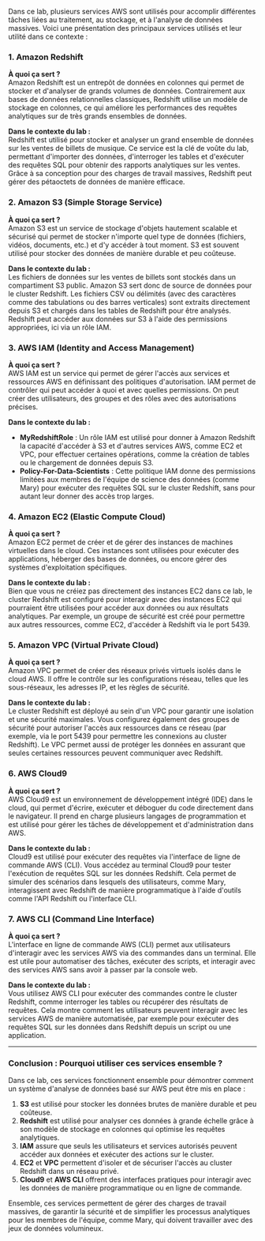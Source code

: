 Dans ce lab, plusieurs services AWS sont utilisés pour accomplir différentes tâches liées au traitement, au stockage, et à l'analyse de données massives. Voici une présentation des principaux services utilisés et leur utilité dans ce contexte :

### 1. **Amazon Redshift**
**À quoi ça sert ?**  
Amazon Redshift est un entrepôt de données en colonnes qui permet de stocker et d'analyser de grands volumes de données. Contrairement aux bases de données relationnelles classiques, Redshift utilise un modèle de stockage en colonnes, ce qui améliore les performances des requêtes analytiques sur de très grands ensembles de données.

**Dans le contexte du lab :**  
Redshift est utilisé pour stocker et analyser un grand ensemble de données sur les ventes de billets de musique. Ce service est la clé de voûte du lab, permettant d'importer des données, d'interroger les tables et d'exécuter des requêtes SQL pour obtenir des rapports analytiques sur les ventes. Grâce à sa conception pour des charges de travail massives, Redshift peut gérer des pétaoctets de données de manière efficace.

### 2. **Amazon S3 (Simple Storage Service)**
**À quoi ça sert ?**  
Amazon S3 est un service de stockage d'objets hautement scalable et sécurisé qui permet de stocker n'importe quel type de données (fichiers, vidéos, documents, etc.) et d'y accéder à tout moment. S3 est souvent utilisé pour stocker des données de manière durable et peu coûteuse.

**Dans le contexte du lab :**  
Les fichiers de données sur les ventes de billets sont stockés dans un compartiment S3 public. Amazon S3 sert donc de source de données pour le cluster Redshift. Les fichiers CSV ou délimités (avec des caractères comme des tabulations ou des barres verticales) sont extraits directement depuis S3 et chargés dans les tables de Redshift pour être analysés. Redshift peut accéder aux données sur S3 à l'aide des permissions appropriées, ici via un rôle IAM.

### 3. **AWS IAM (Identity and Access Management)**
**À quoi ça sert ?**  
AWS IAM est un service qui permet de gérer l'accès aux services et ressources AWS en définissant des politiques d'autorisation. IAM permet de contrôler qui peut accéder à quoi et avec quelles permissions. On peut créer des utilisateurs, des groupes et des rôles avec des autorisations précises.

**Dans le contexte du lab :**  
- **MyRedshiftRole** : Un rôle IAM est utilisé pour donner à Amazon Redshift la capacité d'accéder à S3 et d'autres services AWS, comme EC2 et VPC, pour effectuer certaines opérations, comme la création de tables ou le chargement de données depuis S3.  
- **Policy-For-Data-Scientists** : Cette politique IAM donne des permissions limitées aux membres de l'équipe de science des données (comme Mary) pour exécuter des requêtes SQL sur le cluster Redshift, sans pour autant leur donner des accès trop larges.

### 4. **Amazon EC2 (Elastic Compute Cloud)**
**À quoi ça sert ?**  
Amazon EC2 permet de créer et de gérer des instances de machines virtuelles dans le cloud. Ces instances sont utilisées pour exécuter des applications, héberger des bases de données, ou encore gérer des systèmes d'exploitation spécifiques.

**Dans le contexte du lab :**  
Bien que vous ne créiez pas directement des instances EC2 dans ce lab, le cluster Redshift est configuré pour interagir avec des instances EC2 qui pourraient être utilisées pour accéder aux données ou aux résultats analytiques. Par exemple, un groupe de sécurité est créé pour permettre aux autres ressources, comme EC2, d'accéder à Redshift via le port 5439.

### 5. **Amazon VPC (Virtual Private Cloud)**
**À quoi ça sert ?**  
Amazon VPC permet de créer des réseaux privés virtuels isolés dans le cloud AWS. Il offre le contrôle sur les configurations réseau, telles que les sous-réseaux, les adresses IP, et les règles de sécurité.

**Dans le contexte du lab :**  
Le cluster Redshift est déployé au sein d'un VPC pour garantir une isolation et une sécurité maximales. Vous configurez également des groupes de sécurité pour autoriser l'accès aux ressources dans ce réseau (par exemple, via le port 5439 pour permettre les connexions au cluster Redshift). Le VPC permet aussi de protéger les données en assurant que seules certaines ressources peuvent communiquer avec Redshift.

### 6. **AWS Cloud9**
**À quoi ça sert ?**  
AWS Cloud9 est un environnement de développement intégré (IDE) dans le cloud, qui permet d'écrire, exécuter et déboguer du code directement dans le navigateur. Il prend en charge plusieurs langages de programmation et est utilisé pour gérer les tâches de développement et d'administration dans AWS.

**Dans le contexte du lab :**  
Cloud9 est utilisé pour exécuter des requêtes via l'interface de ligne de commande AWS (CLI). Vous accédez au terminal Cloud9 pour tester l'exécution de requêtes SQL sur les données Redshift. Cela permet de simuler des scénarios dans lesquels des utilisateurs, comme Mary, interagissent avec Redshift de manière programmatique à l'aide d'outils comme l'API Redshift ou l'interface CLI.

### 7. **AWS CLI (Command Line Interface)**
**À quoi ça sert ?**  
L'interface en ligne de commande AWS (CLI) permet aux utilisateurs d'interagir avec les services AWS via des commandes dans un terminal. Elle est utile pour automatiser des tâches, exécuter des scripts, et interagir avec des services AWS sans avoir à passer par la console web.

**Dans le contexte du lab :**  
Vous utilisez AWS CLI pour exécuter des commandes contre le cluster Redshift, comme interroger les tables ou récupérer des résultats de requêtes. Cela montre comment les utilisateurs peuvent interagir avec les services AWS de manière automatisée, par exemple pour exécuter des requêtes SQL sur les données dans Redshift depuis un script ou une application.

---

### Conclusion : Pourquoi utiliser ces services ensemble ?

Dans ce lab, ces services fonctionnent ensemble pour démontrer comment un système d'analyse de données basé sur AWS peut être mis en place :

1. **S3** est utilisé pour stocker les données brutes de manière durable et peu coûteuse.
2. **Redshift** est utilisé pour analyser ces données à grande échelle grâce à son modèle de stockage en colonnes qui optimise les requêtes analytiques.
3. **IAM** assure que seuls les utilisateurs et services autorisés peuvent accéder aux données et exécuter des actions sur le cluster.
4. **EC2** et **VPC** permettent d'isoler et de sécuriser l'accès au cluster Redshift dans un réseau privé.
5. **Cloud9** et **AWS CLI** offrent des interfaces pratiques pour interagir avec les données de manière programmatique ou en ligne de commande.

Ensemble, ces services permettent de gérer des charges de travail massives, de garantir la sécurité et de simplifier les processus analytiques pour les membres de l'équipe, comme Mary, qui doivent travailler avec des jeux de données volumineux.
